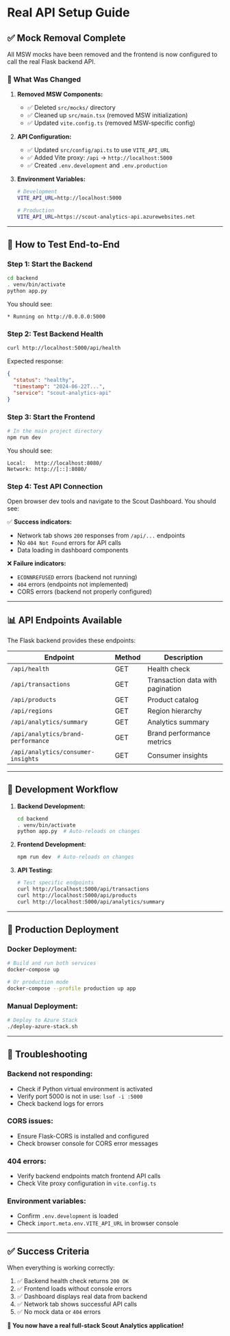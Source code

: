# Real API Setup Guide

## ✅ **Mock Removal Complete**

All MSW mocks have been removed and the frontend is now configured to call the real Flask backend API.

### **🔧 What Was Changed**

1. **Removed MSW Components:**
   - ✅ Deleted `src/mocks/` directory
   - ✅ Cleaned up `src/main.tsx` (removed MSW initialization)
   - ✅ Updated `vite.config.ts` (removed MSW-specific config)

2. **API Configuration:**
   - ✅ Updated `src/config/api.ts` to use `VITE_API_URL`
   - ✅ Added Vite proxy: `/api` → `http://localhost:5000`
   - ✅ Created `.env.development` and `.env.production`

3. **Environment Variables:**
   ```bash
   # Development
   VITE_API_URL=http://localhost:5000
   
   # Production  
   VITE_API_URL=https://scout-analytics-api.azurewebsites.net
   ```

---

## 🚀 **How to Test End-to-End**

### **Step 1: Start the Backend**
```bash
cd backend
. venv/bin/activate
python app.py
```

You should see:
```
* Running on http://0.0.0.0:5000
```

### **Step 2: Test Backend Health**
```bash
curl http://localhost:5000/api/health
```

Expected response:
```json
{
  "status": "healthy",
  "timestamp": "2024-06-22T...",
  "service": "scout-analytics-api"
}
```

### **Step 3: Start the Frontend**
```bash
# In the main project directory
npm run dev
```

You should see:
```
Local:   http://localhost:8080/
Network: http://[::]:8080/
```

### **Step 4: Test API Connection**

Open browser dev tools and navigate to the Scout Dashboard. You should see:

✅ **Success indicators:**
- Network tab shows `200` responses from `/api/...` endpoints
- No `404 Not Found` errors for API calls
- Data loading in dashboard components

❌ **Failure indicators:**
- `ECONNREFUSED` errors (backend not running)
- `404` errors (endpoints not implemented)
- CORS errors (backend not properly configured)

---

## 📊 **API Endpoints Available**

The Flask backend provides these endpoints:

| Endpoint | Method | Description |
|----------|--------|-------------|
| `/api/health` | GET | Health check |
| `/api/transactions` | GET | Transaction data with pagination |
| `/api/products` | GET | Product catalog |
| `/api/regions` | GET | Region hierarchy |
| `/api/analytics/summary` | GET | Analytics summary |
| `/api/analytics/brand-performance` | GET | Brand performance metrics |
| `/api/analytics/consumer-insights` | GET | Consumer insights |

---

## 🔄 **Development Workflow**

1. **Backend Development:**
   ```bash
   cd backend
   . venv/bin/activate
   python app.py  # Auto-reloads on changes
   ```

2. **Frontend Development:**
   ```bash
   npm run dev  # Auto-reloads on changes
   ```

3. **API Testing:**
   ```bash
   # Test specific endpoints
   curl http://localhost:5000/api/transactions
   curl http://localhost:5000/api/products
   curl http://localhost:5000/api/analytics/summary
   ```

---

## 🚀 **Production Deployment**

### **Docker Deployment:**
```bash
# Build and run both services
docker-compose up

# Or production mode
docker-compose --profile production up app
```

### **Manual Deployment:**
```bash
# Deploy to Azure Stack
./deploy-azure-stack.sh
```

---

## 🔧 **Troubleshooting**

### **Backend not responding:**
- Check if Python virtual environment is activated
- Verify port 5000 is not in use: `lsof -i :5000`
- Check backend logs for errors

### **CORS issues:**
- Ensure Flask-CORS is installed and configured
- Check browser console for CORS error messages

### **404 errors:**
- Verify backend endpoints match frontend API calls
- Check Vite proxy configuration in `vite.config.ts`

### **Environment variables:**
- Confirm `.env.development` is loaded
- Check `import.meta.env.VITE_API_URL` in browser console

---

## ✅ **Success Criteria**

When everything is working correctly:

1. ✅ Backend health check returns `200 OK`
2. ✅ Frontend loads without console errors
3. ✅ Dashboard displays real data from backend
4. ✅ Network tab shows successful API calls
5. ✅ No mock data or `404` errors

**🎉 You now have a real full-stack Scout Analytics application!**